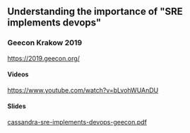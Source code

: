 ## Understanding the importance of "SRE implements devops"

### Geecon Krakow 2019

https://2019.geecon.org/

#### Videos

https://www.youtube.com/watch?v=bLvohWUAnDU

#### Slides

[cassandra-sre-implements-devops-geecon.pdf](cassandra-sre-implements-devops-geecon.pdf)
